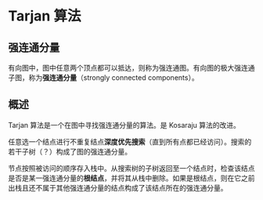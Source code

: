 # Tarjan 算法

## 强连通分量

有向图中，图中任意两个顶点都可以抵达，则称为强连通图。有向图的极大强连通子图，称为**强连通分量**（strongly connected components）。

## 概述

Tarjan 算法是一个在图中寻找强连通分量的算法。是 Kosaraju 算法的改进。

任意选一个结点进行不重复结点**深度优先搜索**（直到所有点都已经访问）。搜索的若干子树（？）构成了图的强连通分量。

节点按照被访问的顺序存入栈中。从搜索树的子树返回至一个结点时，检查该结点是否是某一强连通分量的**根结点**，并将其从栈中删除。如果是根结点，则在它之前出栈且还不属于其他强连通分量的结点构成了该结点所在的强连通分量。


